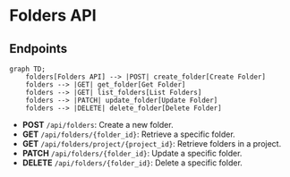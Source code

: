 # Folders API

## Endpoints

```mermaid
graph TD;
    folders[Folders API] --> |POST| create_folder[Create Folder]
    folders --> |GET| get_folder[Get Folder]
    folders --> |GET| list_folders[List Folders]
    folders --> |PATCH| update_folder[Update Folder]
    folders --> |DELETE| delete_folder[Delete Folder]
```

- **POST** `/api/folders`: Create a new folder.
- **GET** `/api/folders/{folder_id}`: Retrieve a specific folder.
- **GET** `/api/folders/project/{project_id}`: Retrieve folders in a project.
- **PATCH** `/api/folders/{folder_id}`: Update a specific folder.
- **DELETE** `/api/folders/{folder_id}`: Delete a specific folder.
